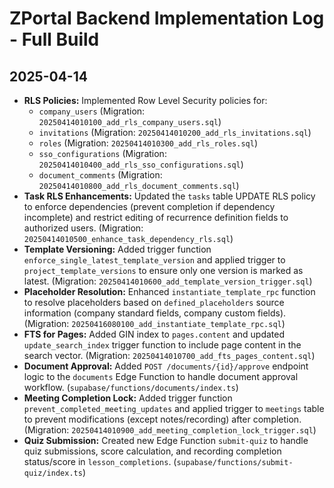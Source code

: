 # ZPortal Backend Implementation Log - Full Build

## 2025-04-14

-   **RLS Policies:** Implemented Row Level Security policies for:
    -   `company_users` (Migration: `20250414010100_add_rls_company_users.sql`)
    -   `invitations` (Migration: `20250414010200_add_rls_invitations.sql`)
    -   `roles` (Migration: `20250414010300_add_rls_roles.sql`)
    -   `sso_configurations` (Migration: `20250414010400_add_rls_sso_configurations.sql`)
    -   `document_comments` (Migration: `20250414010800_add_rls_document_comments.sql`)
-   **Task RLS Enhancements:** Updated the `tasks` table UPDATE RLS policy to enforce dependencies (prevent completion if dependency incomplete) and restrict editing of recurrence definition fields to authorized users. (Migration: `20250414010500_enhance_task_dependency_rls.sql`)
-   **Template Versioning:** Added trigger function `enforce_single_latest_template_version` and applied trigger to `project_template_versions` to ensure only one version is marked as latest. (Migration: `20250414010600_add_template_version_trigger.sql`)
-   **Placeholder Resolution:** Enhanced `instantiate_template_rpc` function to resolve placeholders based on `defined_placeholders` source information (company standard fields, company custom fields). (Migration: `20250416080100_add_instantiate_template_rpc.sql`)
-   **FTS for Pages:** Added GIN index to `pages.content` and updated `update_search_index` trigger function to include page content in the search vector. (Migration: `20250414010700_add_fts_pages_content.sql`)
-   **Document Approval:** Added `POST /documents/{id}/approve` endpoint logic to the `documents` Edge Function to handle document approval workflow. (`supabase/functions/documents/index.ts`)
-   **Meeting Completion Lock:** Added trigger function `prevent_completed_meeting_updates` and applied trigger to `meetings` table to prevent modifications (except notes/recording) after completion. (Migration: `20250414010900_add_meeting_completion_lock_trigger.sql`)
-   **Quiz Submission:** Created new Edge Function `submit-quiz` to handle quiz submissions, score calculation, and recording completion status/score in `lesson_completions`. (`supabase/functions/submit-quiz/index.ts`)
